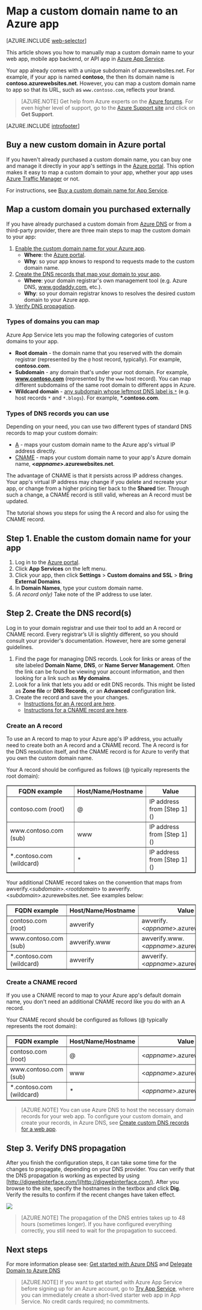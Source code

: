 <properties
	pageTitle="Map a custom domain name to an Azure app"
	description="Learn how to map a your custom domain name (vanity domain) to your app in Azure App Service."
	services="app-service"
	documentationCenter=""
	authors="cephalin"
	manager="wpickett"
	editor="jimbe"
	tags="top-support-issue"/>

<tags
	ms.service="app-service"
	ms.workload="na"
	ms.tgt_pltfrm="na"
	ms.devlang="na"
	ms.topic="article"
	ms.date="07/25/2016"
	ms.author="cephalin"/>

# Map a custom domain name to an Azure app

[AZURE.INCLUDE [web-selector](../../includes/websites-custom-domain-selector.md)]

This article shows you how to manually map a custom domain name to your web app, mobile app backend, or API app in [Azure App Service](../app-service/app-service-value-prop-what-is.md). 

Your app already comes with a unique subdomain of azurewebsites.net. For example, if your app is named **contoso**, the then its domain name is 
**contoso.azurewebsites.net**. However, you can map a custom domain name to app so that its URL, such
as `www.contoso.com`, reflects your brand.

>[AZURE.NOTE] Get help from Azure experts on the [Azure forums](https://azure.microsoft.com/support/forums/). 
For even higher level of support, go to the [Azure Support site](https://azure.microsoft.com/support/options/) and click on **Get Support**.

[AZURE.INCLUDE [introfooter](../../includes/custom-dns-web-site-intro-notes.md)]

## Buy a new custom domain in Azure portal

If you haven't already purchased a custom domain name, you can buy one and manage it directly in your app's settings in the 
[Azure portal](https://portal.azure.com). This option makes it easy to map a custom domain to your app, whether your app 
uses [Azure Traffic Manager](web-sites-traffic-manager-custom-domain-name.md) or not. 

For instructions, see [Buy a custom domain name for App Service](custom-dns-web-site-buydomains-web-app.md).

## Map a custom domain you purchased externally

If you have already purchased a custom domain from [Azure DNS](https://azure.microsoft.com/services/dns/) or from a third-party provider, 
there are three main steps to map the custom domain to your app:

1. [Enable the custom domain name for your Azure app](#enable).
    - **Where**: the [Azure portal](https://portal.azure.com).
    - **Why**: so your app knows to respond to requests made to the custom domain name.
2. [Create the DNS records that map your domain to your app](#dns). 
    - **Where**: your domain registrar's own management tool (e.g. Azure DNS, www.godaddy.com, etc.).
    - **Why**: so your domain registrar knows to resolves the desired custom domain to your Azure app.
3. [Verify DNS propagation](#verify).

### Types of domains you can map

Azure App Service lets you map the following categories of custom domains to your app.

- **Root domain** - the domain name that you reserved with the domain registrar (represented by the `@` host record, typically). 
For example, **contoso.com**.
- **Subdomain** - any domain that's under your root domain. For example, **www.contoso.com** (represented by the `www` host record).  You can 
map different subdomains of the same root domain to different apps in Azure.
- **Wildcard domain** - [any subdomain whose leftmost DNS label is `*`](https://en.wikipedia.org/wiki/Wildcard_DNS_record) 
(e.g. host records `*` and `*.blogs`). For example, **\*.contoso.com**.

### Types of DNS records you can use

Depending on your need, you can use two different types of standard DNS records to map your custom domain: 

- [A](https://en.wikipedia.org/wiki/List_of_DNS_record_types#A) - maps your custom domain name to the Azure app's virtual 
IP address directly. 
- [CNAME](https://en.wikipedia.org/wiki/CNAME_record) - maps your custom domain name to your app's Azure domain name, 
**&lt;*appname*>.azurewebsites.net**. 

The advantage of CNAME is that it persists across IP address changes. Your app's virtual IP address may change 
if you delete and recreate your app, or change from a higher pricing tier back to the **Shared** tier. Through such a change,
a CNAME record is still valid, whereas an A record must be updated. 

The tutorial shows you steps for using the A record and also for using the CNAME record.

<a name="enable"></a>
## Step 1. Enable the custom domain name for your app

1.	Log in to the [Azure portal](https://portal.azure.com).
2.	Click **App Services** on the left menu.
4.	Click your app, then click **Settings** > **Custom domains and SSL** > **Bring External Domains**.
5.	In **Domain Names**, type your custom domain name.
6.  *(A record only)* Take note of the IP address to use later.

<a name="dns"></a>
## Step 2. Create the DNS record(s)

Log in to your domain registrar and use their tool to add an A record or CNAME record. Every registrar’s UI is slightly 
different, so you should consult your provider's documentation. However, here are some general guidelines.

1.	Find the page for managing DNS records. Look for links or areas of the site labeled **Domain Name**, **DNS**, or 
**Name Server Management**. Often the link can be found be viewing your account information, and then looking for a link 
such as **My domains**.
2.	Look for a link that lets you add or edit DNS records. This might be listed as **Zone file** or **DNS Records**, or 
an **Advanced** configuration link.
3.  Create the record and save the your changes.
    - [Instructions for an A record are here](#a).
    - [Instructions for a CNAME record are here](#cname).

<a name="a"></a>
### Create an A record

To use an A record to map to your Azure app's IP address, you actually need to create both an A record and a CNAME record. 
The A record is for the DNS resolution itself, and the CNAME record is for Azure to verify that you own the custom domain 
name. 

Your A record should be configured as follows (@ typically represents the root domain):
 
<table cellspacing="0" border="1">
  <tr>
    <th>FQDN example</th>
    <th>Host/Name/Hostname</th>
    <th>Value</th>
  </tr>
  <tr>
    <td>contoso.com (root)</td>
    <td>@</td>
    <td>IP address from [Step 1]()</td>
  </tr>
  <tr>
    <td>www.contoso.com (sub)</td>
    <td>www</td>
    <td>IP address from [Step 1]()</td>
  </tr>
  <tr>
    <td>*.contoso.com (wildcard)</td>
    <td>*</td>
    <td>IP address from [Step 1]()</td>
  </tr>
</table>

Your additional CNAME record takes on the convention that maps from awverify.&lt;*subdomain*>.&lt;*rootdomain*> to awverify.&lt;*subdomain*>.azurewebsites.net. 
See examples below:

<table cellspacing="0" border="1">
  <tr>
    <th>FQDN example</th>
    <th>Host/Name/Hostname</th>
    <th>Value</th>
  </tr>
  <tr>
    <td>contoso.com (root)</td>
    <td>awverify</td>
    <td>awverify.&lt;<i>appname</i>>.azurewebsites.net</td>
  </tr>
  <tr>
    <td>www.contoso.com (sub)</td>
    <td>awverify.www</td>
    <td>awverify.www.&lt;<i>appname</i>>.azurewebsites.net</td>
  </tr>
  <tr>
    <td>*.contoso.com (wildcard)</td>
    <td>awverify</td>
    <td>awverify.&lt;<i>appname</i>>.azurewebsites.net</td>
  </tr>
</table>

<a name="cname"></a>
### Create a CNAME record

If you use a CNAME record to map to your Azure app's default domain name, you don't need an additional CNAME record
like you do with an A record. 

Your CNAME record should be configured as follows (@ typically represents the root domain):

<table cellspacing="0" border="1">
  <tr>
    <th>FQDN example</th>
    <th>Host/Name/Hostname</th>
    <th>Value</th>
  </tr>
  <tr>
    <td>contoso.com (root)</td>
    <td>@</td>
    <td>&lt;<i>appname</i>>.azurewebsites.net</td>
  </tr>
  <tr>
    <td>www.contoso.com (sub)</td>
    <td>www</td>
    <td>&lt;<i>appname</i>>.azurewebsites.net</td>
  </tr>
  <tr>
    <td>*.contoso.com (wildcard)</td>
    <td>*</td>
    <td>&lt;<i>appname</i>>.azurewebsites.net</td>
  </tr>
</table>


>[AZURE.NOTE] You can use Azure DNS to host the necessary domain records for your web app. To configure your custom domain, and create your records, in Azure DNS, see [Create custom DNS records for a web app](../dns/dns-web-sites-custom-domain.md).

<a name="verify"></a>
## Step 3. Verify DNS propagation

After you finish the configuration steps, it can take some time for the changes to propagate, depending on your DNS provider. You can verify that the DNS propagation is working as expected by using [http://digwebinterface.com/](http://digwebinterface.com/). After you browse to the site, specify the hostnames in the textbox and click **Dig**. Verify the results to confirm if the recent changes have taken effect.  

![](./media/web-sites-custom-domain-name/1-digwebinterface.png)

> [AZURE.NOTE] The propagation of the DNS entries takes up to 48 hours (sometimes longer). If you have configured everything correctly, you still need to wait for the propagation to succeed.

## Next steps

For more information please see: [Get started with Azure DNS](../dns/dns-getstarted-create-dnszone.md) and [Delegate Domain to Azure DNS](../dns/dns-domain-delegation.md)

>[AZURE.NOTE] If you want to get started with Azure App Service before signing up for an Azure account, go to [Try App Service](http://go.microsoft.com/fwlink/?LinkId=523751), where you can immediately create a short-lived starter web app in App Service. No credit cards required; no commitments.


<!-- Anchors. -->
[Overview]: #overview
[DNS record types]: #dns-record-types
[Find the virtual IP address]: #find-the-virtual-ip-address
[Create the DNS records]: #create-the-dns-records
[Enable the domain name on your web app]: #enable-the-domain-name-on-your-web-app

<!-- Images -->
[subdomain]: media/web-sites-custom-domain-name/azurewebsites-subdomain.png
